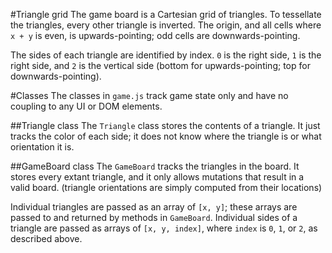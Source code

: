 ﻿#Triangle grid
The game board is a Cartesian grid of triangles.  To tessellate the triangles, every other triangle is inverted.  The origin, and all cells where  `x + y` is even, is upwards-pointing; odd cells are downwards-pointing.

The sides of each triangle are identified by index.  `0` is the right side, `1` is the right side, and `2` is the vertical side (bottom for upwards-pointing; top for downwards-pointing).

#Classes
The classes in `game.js` track game state only and have no coupling to any UI or DOM elements.

##Triangle class
The `Triangle` class stores the contents of a triangle.  It just tracks the color of each side; it does not know where the triangle is or what orientation it is.

##GameBoard class
The `GameBoard` tracks the triangles in the board.  It stores every extant triangle, and it only allows mutations that result in a valid board.  (triangle orientations are simply computed from their locations)

Individual triangles are passed as an array of `[x, y]`; these arrays are passed to and returned by methods in `GameBoard`.  Individual sides of a triangle are passed as arrays of `[x, y, index]`, where `index` is `0`, `1`, or `2`, as described above.